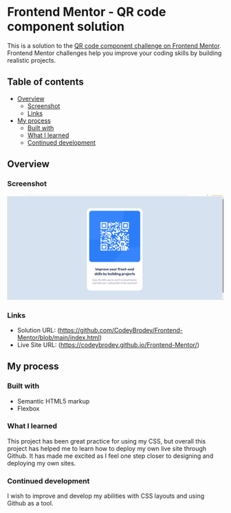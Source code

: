# Frontend Mentor - QR code component solution

This is a solution to the [QR code component challenge on Frontend Mentor](https://www.frontendmentor.io/challenges/qr-code-component-iux_sIO_H). Frontend Mentor challenges help you improve your coding skills by building realistic projects. 

## Table of contents

- [Overview](#overview)
  - [Screenshot](#screenshot)
  - [Links](#links)
- [My process](#my-process)
  - [Built with](#built-with)
  - [What I learned](#what-i-learned)
  - [Continued development](#continued-development)


## Overview

### Screenshot

![](/QR-code-challenge/design/Captura%20de%20Tela%20(2).png)

### Links

- Solution URL: (https://github.com/CodeyBrodey/Frontend-Mentor/blob/main/index.html)
- Live Site URL: (https://codeybrodey.github.io/Frontend-Mentor/)

## My process

### Built with

- Semantic HTML5 markup
- Flexbox

### What I learned

This project has been great practice for using my CSS, but overall this project has helped me to learn how to deploy my own live site through Github. It has made me excited as I feel one step closer to designing and deploying my own sites.

### Continued development

I wish to improve and develop my abilities with CSS layouts and using Github as a tool.
